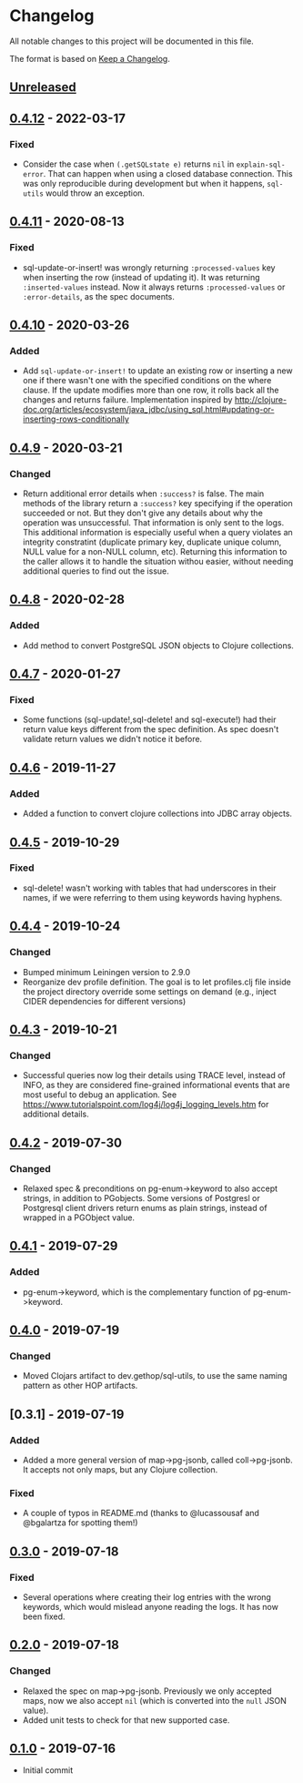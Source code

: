 # Changelog
All notable changes to this project will be documented in this file.

The format is based on [Keep a Changelog](http://keepachangelog.com/en/1.0.0/).

## [Unreleased]

## [0.4.12] - 2022-03-17
### Fixed
- Consider the case when `(.getSQLstate e)` returns `nil` in `explain-sql-error`. That can happen when using a closed database connection. This was only reproducible during development but when it happens, `sql-utils` would throw an exception.

## [0.4.11] - 2020-08-13
### Fixed
- sql-update-or-insert! was wrongly returning `:processed-values` key when inserting the row (instead of updating it). It was returning `:inserted-values` instead. Now it always returns `:processed-values` or `:error-details`, as the spec documents.

## [0.4.10] - 2020-03-26

### Added
- Add `sql-update-or-insert!` to update an existing row or inserting a new one if there wasn't one with the specified conditions on the where clause. If the update modifies more than one row, it rolls back all the changes and returns failure. Implementation inspired by http://clojure-doc.org/articles/ecosystem/java_jdbc/using_sql.html#updating-or-inserting-rows-conditionally

## [0.4.9] - 2020-03-21

### Changed
- Return additional error details when `:success?` is false. The main methods of the library return a `:success?` key specifying if the operation succeeded or not. But they don't give any details about why the operation was unsuccessful. That information is only sent to the logs. This additional information is especially useful when a query violates an integrity constratint (duplicate primary key, duplicate unique column, NULL value for a non-NULL column, etc). Returning this information to the caller allows it to handle the situation withou easier, without needing additional queries to find out the issue.

## [0.4.8] - 2020-02-28

### Added
- Add method to convert PostgreSQL JSON objects to Clojure collections.

## [0.4.7] - 2020-01-27

### Fixed
- Some functions (sql-update!,sql-delete! and sql-execute!) had their return value keys different from the spec definition. As spec doesn't validate return values we didn't notice it before.

## [0.4.6] - 2019-11-27

### Added
- Added a function to convert clojure collections into JDBC array objects.

## [0.4.5] - 2019-10-29
### Fixed
- sql-delete! wasn't working with tables that had underscores in their names, if we were referring to them using keywords having hyphens.

## [0.4.4] - 2019-10-24
### Changed
- Bumped minimum Leiningen version to 2.9.0
- Reorganize dev profile definition. The goal is to let profiles.clj file inside the project directory override some settings on demand (e.g., inject CIDER dependencies for different versions)

## [0.4.3] - 2019-10-21

### Changed
- Successful queries now log their details using TRACE level, instead of INFO, as they are considered fine-grained informational events that are most useful to debug an application. See https://www.tutorialspoint.com/log4j/log4j_logging_levels.htm for additional details.

## [0.4.2] - 2019-07-30

### Changed
- Relaxed spec & preconditions on pg-enum->keyword to also accept strings, in addition to PGobjects. Some versions of Postgresl or Postgresql client drivers return enums as plain strings, instead of wrapped in a PGObject value.

## [0.4.1] - 2019-07-29

### Added
- pg-enum->keyword, which is the complementary function of pg-enum->keyword.

## [0.4.0] - 2019-07-19

### Changed
- Moved Clojars artifact to dev.gethop/sql-utils, to use the same naming pattern as other HOP artifacts.

## [0.3.1] - 2019-07-19

### Added
- Added a more general version of map->pg-jsonb, called coll->pg-jsonb. It accepts not only maps, but any Clojure collection.

### Fixed
- A couple of typos in README.md (thanks to @lucassousaf and @bgalartza for spotting them!)

## [0.3.0] - 2019-07-18

### Fixed
- Several operations where creating their log entries with the wrong keywords, which would mislead anyone reading the logs. It has now been fixed.

## [0.2.0] - 2019-07-18

### Changed
- Relaxed the spec on map->pg-jsonb. Previously we only accepted maps, now we also accept `nil` (which is converted into the `null` JSON value).
- Added unit tests to check for that new supported case.

## [0.1.0] - 2019-07-16
- Initial commit

[UNRELEASED]: https://github.com/gethop-dev/sql-utils/compare/v0.4.12...HEAD
[0.4.12]: https://github.com/gethop-dev/sql-utils/releases/tag/v0.4.12
[0.4.11]: https://github.com/gethop-dev/sql-utils/releases/tag/v0.4.11
[0.4.10]: https://github.com/gethop-dev/sql-utils/releases/tag/v0.4.10
[0.4.9]: https://github.com/gethop-dev/sql-utils/releases/tag/v0.4.9
[0.4.8]: https://github.com/gethop-dev/sql-utils/releases/tag/v0.4.8
[0.4.7]: https://github.com/gethop-dev/sql-utils/releases/tag/v0.4.7
[0.4.6]: https://github.com/gethop-dev/sql-utils/releases/tag/v0.4.6
[0.4.5]: https://github.com/gethop-dev/sql-utils/releases/tag/v0.4.5
[0.4.4]: https://github.com/gethop-dev/sql-utils/releases/tag/v0.4.4
[0.4.3]: https://github.com/gethop-dev/sql-utils/releases/tag/v0.4.3
[0.4.2]: https://github.com/gethop-dev/sql-utils/releases/tag/v0.4.2
[0.4.1]: https://github.com/gethop-dev/sql-utils/releases/tag/v0.4.1
[0.4.0]: https://github.com/gethop-dev/sql-utils/releases/tag/v0.4.0
[0.3.0]: https://github.com/gethop-dev/sql-utils/releases/tag/v0.3.0
[0.2.0]: https://github.com/gethop-dev/sql-utils/releases/tag/v0.2.0
[0.1.0]: https://github.com/gethop-dev/sql-utils/releases/tag/v0.1.0
